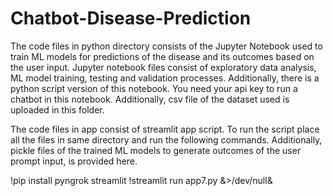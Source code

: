 # Chatbot-Disease-Prediction
The code files in python directory consists of the Jupyter Notebook used to train ML models for predictions of the disease and its outcomes based on the user input. Jupyter notebook files consist of exploratory data analysis, ML model training, testing and validation processes. Additionally, there is a python script version of this notebook. You need your api key to run a chatbot in this notebook. Additionally, csv file of the dataset used is uploaded in this folder. 


The code files in app consist of streamlit app script. To run the script place all the files in same directory and run the following commands. Additionally, pickle files of the trained ML models to generate outcomes of the user prompt input, is provided here. 

!pip install pyngrok streamlit
!streamlit run app7.py &>/dev/null&
